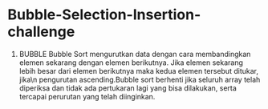 # Bubble-Selection-Insertion-challenge
1. BUBBLE
Bubble Sort mengurutkan data dengan cara membandingkan elemen sekarang dengan elemen berikutnya. 
Jika elemen sekarang lebih besar dari elemen berikutnya maka kedua elemen tersebut ditukar, jika\n
pengurutan ascending.Bubble sort berhenti jika seluruh
array telah diperiksa dan tidak ada pertukaran lagi yang
bisa dilakukan, serta tercapai perurutan yang telah
diinginkan.

